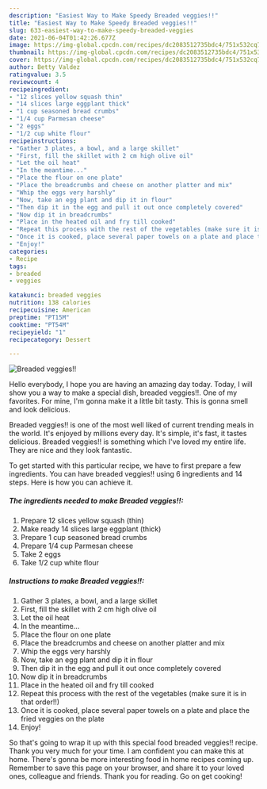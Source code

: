 ```yaml
---
description: "Easiest Way to Make Speedy Breaded veggies!!"
title: "Easiest Way to Make Speedy Breaded veggies!!"
slug: 633-easiest-way-to-make-speedy-breaded-veggies
date: 2021-06-04T01:42:26.677Z
image: https://img-global.cpcdn.com/recipes/dc2083512735bdc4/751x532cq70/breaded-veggies-recipe-main-photo.jpg
thumbnail: https://img-global.cpcdn.com/recipes/dc2083512735bdc4/751x532cq70/breaded-veggies-recipe-main-photo.jpg
cover: https://img-global.cpcdn.com/recipes/dc2083512735bdc4/751x532cq70/breaded-veggies-recipe-main-photo.jpg
author: Betty Valdez
ratingvalue: 3.5
reviewcount: 4
recipeingredient:
- "12 slices yellow squash thin"
- "14 slices large eggplant thick"
- "1 cup seasoned bread crumbs"
- "1/4 cup Parmesan cheese"
- "2 eggs"
- "1/2 cup white flour"
recipeinstructions:
- "Gather 3 plates, a bowl, and a large skillet"
- "First, fill the skillet with 2 cm high olive oil"
- "Let the oil heat"
- "In the meantime..."
- "Place the flour on one plate"
- "Place the breadcrumbs and cheese on another platter and mix"
- "Whip the eggs very harshly"
- "Now, take an egg plant and dip it in flour"
- "Then dip it in the egg and pull it out once completely covered"
- "Now dip it in breadcrumbs"
- "Place in the heated oil and fry till cooked"
- "Repeat this process with the rest of the vegetables (make sure it is in that order!!)"
- "Once it is cooked, place several paper towels on a plate and place the fried veggies on the plate"
- "Enjoy!"
categories:
- Recipe
tags:
- breaded
- veggies

katakunci: breaded veggies 
nutrition: 138 calories
recipecuisine: American
preptime: "PT15M"
cooktime: "PT54M"
recipeyield: "1"
recipecategory: Dessert

---
```



![Breaded veggies!!](https://img-global.cpcdn.com/recipes/dc2083512735bdc4/751x532cq70/breaded-veggies-recipe-main-photo.jpg)

Hello everybody, I hope you are having an amazing day today. Today, I will show you a way to make a special dish, breaded veggies!!. One of my favorites. For mine, I'm gonna make it a little bit tasty. This is gonna smell and look delicious.

Breaded veggies!! is one of the most well liked of current trending meals in the world. It's enjoyed by millions every day. It's simple, it's fast, it tastes delicious. Breaded veggies!! is something which I've loved my entire life. They are nice and they look fantastic.




To get started with this particular recipe, we have to first prepare a few ingredients. You can have breaded veggies!! using 6 ingredients and 14 steps. Here is how you can achieve it.

<!--inarticleads1-->

##### The ingredients needed to make Breaded veggies!!:

1. Prepare 12 slices yellow squash (thin)
1. Make ready 14 slices large eggplant (thick)
1. Prepare 1 cup seasoned bread crumbs
1. Prepare 1/4 cup Parmesan cheese
1. Take 2 eggs
1. Take 1/2 cup white flour




<!--inarticleads2-->

##### Instructions to make Breaded veggies!!:

1. Gather 3 plates, a bowl, and a large skillet
1. First, fill the skillet with 2 cm high olive oil
1. Let the oil heat
1. In the meantime...
1. Place the flour on one plate
1. Place the breadcrumbs and cheese on another platter and mix
1. Whip the eggs very harshly
1. Now, take an egg plant and dip it in flour
1. Then dip it in the egg and pull it out once completely covered
1. Now dip it in breadcrumbs
1. Place in the heated oil and fry till cooked
1. Repeat this process with the rest of the vegetables (make sure it is in that order!!)
1. Once it is cooked, place several paper towels on a plate and place the fried veggies on the plate
1. Enjoy!




So that's going to wrap it up with this special food breaded veggies!! recipe. Thank you very much for your time. I am confident you can make this at home. There's gonna be more interesting food in home recipes coming up. Remember to save this page on your browser, and share it to your loved ones, colleague and friends. Thank you for reading. Go on get cooking!
